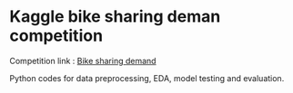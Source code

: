 <h1> Kaggle bike sharing deman competition </h1>

Competition link : <a href = https://www.kaggle.com/c/bike-sharing-demand/overview> Bike sharing demand </a>

Python codes for data preprocessing, EDA, model testing and evaluation.